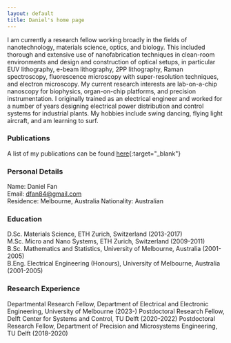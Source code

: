```yaml
---
layout: default
title: Daniel's home page
---
```


I am currently a research fellow working broadly in the fields of nanotechnology, materials science, optics, and biology. This included thorough and extensive use of nanofabrication techniques in clean-room environments and design and construction of optical setups, in particular EUV lithography, e-beam lithography, 2PP lithography, Raman spectroscopy, fluorescence microscopy with super-resolution techniques, and electron microscopy. My current research interests are lab-on-a-chip nanoscopy for biophysics, organ-on-chip platforms, and precision instrumentation. I originally trained as an electrical engineer and worked for a number of years designing electrical power distribution and control systems for industrial plants. My hobbies include swing dancing, flying light aircraft, and am learning to surf.

### Publications

A list of my publications can be found [here](https://scholar.google.com/citations?user=kRzcs9YAAAAJ&hl=en){:target="_blank"}

### Personal Details

Name: Daniel Fan  
Email: <dfan84@gmail.com>  
Residence: Melbourne, Australia 
Nationality: Australian

### Education

D.Sc. Materials Science, ETH Zurich, Switzerland (2013-2017)  
M.Sc. Micro and Nano Systems, ETH Zurich, Switzerland (2009-2011)  
B.Sc. Mathematics and Statistics, University of Melbourne, Australia (2001-2005)  
B.Eng. Electrical Engineering (Honours), University of Melbourne, Australia (2001-2005)

### Research Experience

Departmental Research Fellow, Department of Electrical and Electronic Engineering, University of Melbourne (2023-) 
Postdoctoral Research Fellow, Delft Center for Systems and Control, TU Delft (2020-2022) 
Postdoctoral Research Fellow, Department of Precision and Microsystems Engineering, TU Delft (2018-2020)
